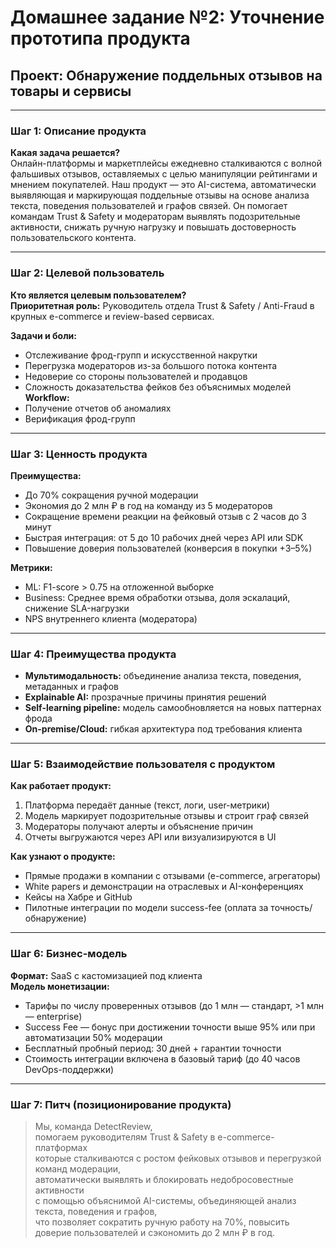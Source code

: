 # Домашнее задание №2: Уточнение прототипа продукта  
## Проект: Обнаружение поддельных отзывов на товары и сервисы

---

### Шаг 1: Описание продукта  
**Какая задача решается?**  
Онлайн-платформы и маркетплейсы ежедневно сталкиваются с волной фальшивых отзывов, оставляемых с целью манипуляции рейтингами и мнением покупателей. Наш продукт — это AI-система, автоматически выявляющая и маркирующая поддельные отзывы на основе анализа текста, поведения пользователей и графов связей. Он помогает командам Trust & Safety и модераторам выявлять подозрительные активности, снижать ручную нагрузку и повышать достоверность пользовательского контента.

---

### Шаг 2: Целевой пользователь  
**Кто является целевым пользователем?**  
**Приоритетная роль:** Руководитель отдела Trust & Safety / Anti-Fraud в крупных e-commerce и review-based сервисах.  

**Задачи и боли:** 
- Отслеживание фрод-групп и искусственной накрутки  
- Перегрузка модераторов из-за большого потока контента  
- Недоверие со стороны пользователей и продавцов  
- Сложность доказательства фейков без объяснимых моделей  
**Workflow:**  
- Получение отчетов об аномалиях  
- Верификация фрод-групп  

---

### Шаг 3: Ценность продукта  
**Преимущества:**  
- До 70% сокращения ручной модерации  
- Экономия до 2 млн ₽ в год на команду из 5 модераторов  
- Сокращение времени реакции на фейковый отзыв с 2 часов до 3 минут  
- Быстрая интеграция: от 5 до 10 рабочих дней через API или SDK  
- Повышение доверия пользователей (конверсия в покупки +3–5%)

**Метрики:**  
- ML: F1-score > 0.75 на отложенной выборке  
- Business: Среднее время обработки отзыва, доля эскалаций, снижение SLA-нагрузки  
- NPS внутреннего клиента (модератора)

---

### Шаг 4: Преимущества продукта  
- **Мультимодальность:** объединение анализа текста, поведения, метаданных и графов  
- **Explainable AI:** прозрачные причины принятия решений  
- **Self-learning pipeline:** модель самообновляется на новых паттернах фрода  
- **On-premise/Cloud:** гибкая архитектура под требования клиента

---

### Шаг 5: Взаимодействие пользователя с продуктом  
**Как работает продукт:**  
1. Платформа передаёт данные (текст, логи, user-метрики)  
2. Модель маркирует подозрительные отзывы и строит граф связей  
3. Модераторы получают алерты и объяснение причин  
4. Отчеты выгружаются через API или визуализируются в UI  

**Как узнают о продукте:**  
- Прямые продажи в компании с отзывами (e-commerce, агрегаторы)  
- White papers и демонстрации на отраслевых и AI-конференциях  
- Кейсы на Хабре и GitHub  
- Пилотные интеграции по модели success-fee (оплата за точность/обнаружение)

---

### Шаг 6: Бизнес-модель  
**Формат:** SaaS с кастомизацией под клиента  
**Модель монетизации:**  
- Тарифы по числу проверенных отзывов (до 1 млн — стандарт, >1 млн — enterprise)  
- Success Fee — бонус при достижении точности выше 95% или при автоматизации 50% модерации  
- Бесплатный пробный период: 30 дней + гарантии точности  
- Стоимость интеграции включена в базовый тариф (до 40 часов DevOps-поддержки)

---

### Шаг 7: Питч (позиционирование продукта)  
> Мы, команда DetectReview,  
> помогаем руководителям Trust & Safety в e-commerce-платформах  
> которые сталкиваются с ростом фейковых отзывов и перегрузкой команд модерации,  
> автоматически выявлять и блокировать недобросовестные активности  
> с помощью объяснимой AI-системы, объединяющей анализ текста, поведения и графов,  
> что позволяет сократить ручную работу на 70%, повысить доверие пользователей и сэкономить до 2 млн ₽ в год.

